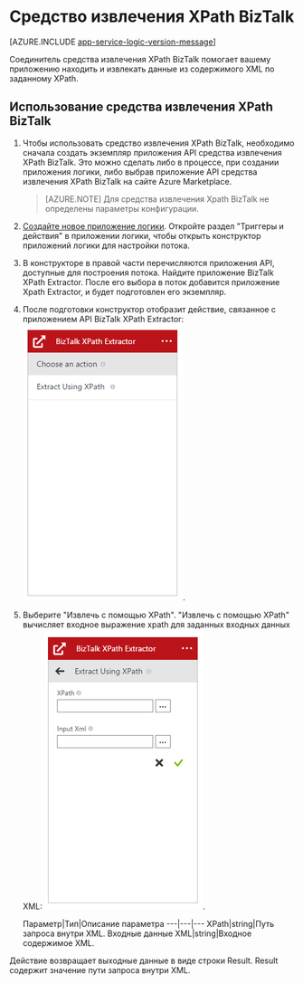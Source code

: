 <properties
   pageTitle="Использование средства извлечения XPath BizTalk в приложениях логики в службе приложений Azure | Microsoft Azure"
   description="Средство извлечения XPath BizTalk"
   services="logic-apps"
   documentationCenter=".net,nodejs,java"
   authors="rajram"
   manager="erikre"
   editor=""/>

<tags
   ms.service="logic-apps"
   ms.devlang="multiple"
   ms.topic="article"
   ms.tgt_pltfrm="na"
   ms.workload="integration"
   ms.date="04/20/2016"
   ms.author="rajram"/>

# Средство извлечения XPath BizTalk

[AZURE.INCLUDE [app-service-logic-version-message](../../includes/app-service-logic-version-message.md)]


Соединитель средства извлечения XPath BizTalk помогает вашему приложению находить и извлекать данные из содержимого XML по заданному XPath.

## Использование средства извлечения XPath BizTalk
1. Чтобы использовать средство извлечения XPath BizTalk, необходимо сначала создать экземпляр приложения API средства извлечения XPath BizTalk. Это можно сделать либо в процессе, при создании приложения логики, либо выбрав приложение API средства извлечения XPath BizTalk на сайте Azure Marketplace.

	>[AZURE.NOTE] Для средства извлечения Xpath BizTalk не определены параметры конфигурации.
2. [Создайте новое приложение логики]. Откройте раздел "Триггеры и действия" в приложении логики, чтобы открыть конструктор приложений логики для настройки потока.
3. В конструкторе в правой части перечисляются приложения API, доступные для построения потока. Найдите приложение BizTalk XPath Extractor. После его выбора в поток добавится приложение Xpath Extractor, и будет подготовлен его экземпляр.
4. После подготовки конструктор отобразит действие, связанное с приложением API BizTalk XPath Extractor: ![Выбор действия средства извлечения XPath BizTalk][1].

5. Выберите "Извлечь с помощью XPath". "Извлечь с помощью XPath" вычисляет входное выражение xpath для заданных входных данных XML: ![Ввод средства извлечения XPath BizTalk][2].

	Параметр|Тип|Описание параметра
---|---|---
XPath|string|Путь запроса внутри XML.
Входные данные XML|string|Входное содержимое XML.

Действие возвращает выходные данные в виде строки Result. Result содержит значение пути запроса внутри XML.

<!-- References -->
[1]: ./media/app-service-logic-xpath-extract/ChooseAction.PNG
[2]: ./media/app-service-logic-xpath-extract/ConfigureInput.PNG

<!-- Links -->
[Создайте новое приложение логики]: app-service-logic-create-a-logic-app.md

<!---HONumber=AcomDC_0803_2016-->